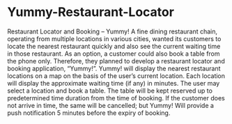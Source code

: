 # Yummy-Restaurant-Locator
Restaurant Locator and Booking – Yummy!
A fine dining restaurant chain, operating from multiple locations in various cities, wanted its customers to locate the nearest restaurant quickly and also see the current waiting time in those restaurant. As an option, a customer could also book a table from the phone only. Therefore, they planned to develop a restaurant locator and booking application, “Yummy!”.
Yummy! will display the nearest restaurant locations on a map on the basis of the user’s current location. Each location will display the approximate waiting time (if any) in minutes. The user may select a location and book a table. The table will be kept reserved up to predetermined time duration from the time of booking. If the customer does not arrive in time, the same will be cancelled; but Yummy! Will provide a push notification 5 minutes before the expiry of booking.
